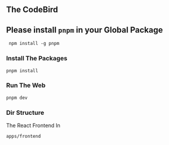 ## The CodeBird
## Please install ```pnpm``` in your Global Package 

```
 npm install -g pnpm
```

### Install The Packages 

```
pnpm install
```

### Run The Web

```
pnpm dev
```

### Dir Structure 

The React Frontend In
```
apps/frontend
```
  
